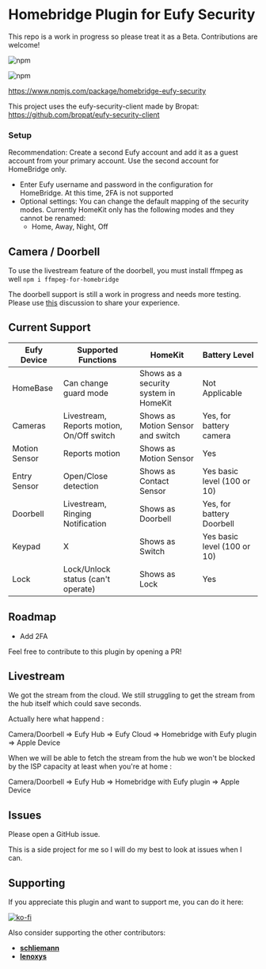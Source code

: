 # Homebridge Plugin for Eufy Security

This repo is a work in progress so please treat it as a Beta. Contributions are welcome!

![npm](https://img.shields.io/npm/v/homebridge-eufy-security?style=flat-square)

![npm](https://img.shields.io/npm/dt/homebridge-eufy-security)

https://www.npmjs.com/package/homebridge-eufy-security

This project uses the eufy-security-client made by Bropat: https://github.com/bropat/eufy-security-client

### Setup

Recommendation: Create a second Eufy account and add it as a guest account from your primary account. Use the second account for HomeBridge only.

-   Enter Eufy username and password in the configuration for HomeBridge. At this time, 2FA is not supported
-   Optional settings: You can change the default mapping of the security modes. Currently HomeKit only has the following modes and they cannot be renamed:
    -   Home, Away, Night, Off

## Camera / Doorbell
To use the livestream feature of the doorbell, you must install ffmpeg as well
`npm i ffmpeg-for-homebridge`

The doorbell support is still a work in progress and needs more testing. Please use [this](https://github.com/samemory/homebridge-eufy-security/discussions/32) discussion to share your experience.

## Current Support

| Eufy Device   | Supported Functions             | HomeKit                               | Battery Level | 
| ------------- | ------------------------------- | ------------------------------------- | ------------- |
| HomeBase      | Can change guard mode           | Shows as a security system in HomeKit | Not Applicable |
| Cameras        | Livestream, Reports motion, On/Off switch           | Shows as Motion Sensor and switch                | Yes, for battery camera |
| Motion Sensor | Reports motion                  | Shows as Motion Sensor                | Yes |
| Entry Sensor  | Open/Close detection            | Shows as Contact Sensor               | Yes basic level (100 or 10) |
| Doorbell      | Livestream, Ringing Notification | Shows as Doorbell                     | Yes, for battery Doorbell |
| Keypad        | X               | Shows as Switch                       | Yes basic level (100 or 10) |
| Lock          | Lock/Unlock status (can't operate)  | Shows as Lock                       | Yes |

## Roadmap

-   Add 2FA

Feel free to contribute to this plugin by opening a PR!

## Livestream

We got the stream from the cloud. We still struggling to get the stream from the hub itself which could save seconds.

Actually here what happend :

Camera/Doorbell => Eufy Hub => Eufy Cloud => Homebridge with Eufy plugin => Apple Device

When we will be able to fetch the stream from the hub we won't be blocked by the ISP capacity at least when you're at home :

Camera/Doorbell => Eufy Hub => Homebridge with Eufy plugin => Apple Device

## Issues

Please open a GitHub issue.

This is a side project for me so I will do my best to look at issues when I can.

## Supporting

If you appreciate this plugin and want to support me, you can do it here:

[![ko-fi](https://ko-fi.com/img/githubbutton_sm.svg)](https://ko-fi.com/S6S24XCVJ)

Also consider supporting the other contributors:

-   **[schliemann](https://github.com/schliemann)**
-   **[lenoxys](https://github.com/lenoxys)**

